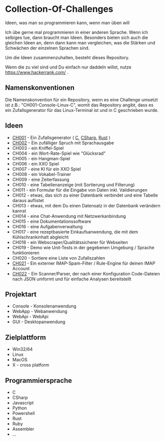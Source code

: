# Collection-Of-Challenges
Ideen, was man so programmieren kann, wenn man üben will

Ich übe gerne mal programmieren in einer anderen Sprache. Wenn ich selbiges tue, dann braucht man Ideen. Besonders bieten sich auch die gleichen Ideen an, denn dann kann man vergleichen, was die Stärken und Schwächen der einzelnen Sprachen sind. 

Um die Ideen zusammenzuhalten, besteht dieses Repository.

Wenn die zu viel sind und Du einfach nur daddeln willst, nutze https://www.hackerrank.com/ .

## Namenskonventionen

Die Namenskonvention für ein Repository, wenn es eine Challenge umsetzt ist z.B.:
"CH001-Console-Linux-C", womit das Repository angibt, dass es ein Zufallsgenerator für das Linux-Terminal ist und in C geschrieben wurde.

## Ideen

- [CH001](CH001/README.md) - Ein Zufallsgenerator ( [C](https://github.com/stho32/CH001-Console-Linux-C), [CSharp](https://github.com/stho32/CH001-Console-Linux-CSharp),  [Rust](https://github.com/stho32/CH001-Console-Linux-Rust) )
- [CH002](CH002/README.md) - Ein zufälliger Spruch mit Sprachausgabe
- CH003 - ein Kniffel-Spiel
- CH004 - ein Wort-Rate-Spiel wie "Glücksrad"
- CH005 - ein Hangman-Spiel
- CH006 - ein XXO Spiel
- CH007 - eine KI für ein XXO Spiel
- CH008 - ein Vokabel-Trainer
- CH009 - eine Zeiterfassung
- CH010 - eine Tabellenanzeige (mit Sortierung und Filterung)
- CH011 - ein Formular für die Eingabe von Daten inkl. Validierungen
- CH012 - etwas, das sich zu einer Datenbank verbindet und eine Tabelle daraus auflistet
- CH013 - etwas, mit dem Du einen Datensatz in der Datenbank verändern kannst
- CH014 - eine Chat-Anwendung mit Netzwerkanbindung
- CH015 - eine Dokumentationssoftware
- CH016 - eine Aufgabenverwaltung
- CH017 - eine rezeptbasierte Einkaufsanwendung, die mit dem Kühlschrankinhalt abgleicht
- CH018 - ein Webscraper/Qualitätssicherer für Webseiten
- CH019 - Demo wie Unit-Tests in der gegebenen Umgebung / Sprache funktionieren
- CH020 - Sortiere eine Liste von Zufallszahlen
- [CH021](CH021/README.md) - Ein externer IMAP-Spam-Filter / Rule-Engine für deinen IMAP Account
- [CH022](CH022/README.md) - Ein Scanner/Parser, der nach einer Konfiguration Code-Dateien nach JSON umformt und für einfache Analysen bereitstellt

## Projektart

- Console - Konsolenanwendung
- WebApp - Webanwendung
- WebApi - WebApi
- GUI - Desktopanwendung

## Zielplattform

- Win32/64
- Linux
- MacOS
- X - cross platform

## Programmiersprache

- C
- CSharp
- Javascript
- Python
- Powershell 
- Rust
- Ruby
- Assembler
- ...

